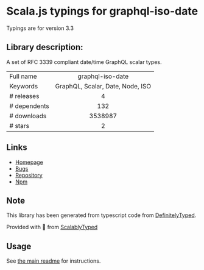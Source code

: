
# Scala.js typings for graphql-iso-date

Typings are for version 3.3

## Library description:
A set of RFC 3339 compliant date/time GraphQL scalar types.

|                    |                 |
| ------------------ | :-------------: |
| Full name          | graphql-iso-date |
| Keywords           | GraphQL, Scalar, Date, Node, ISO |
| # releases         | 4 |
| # dependents       | 132 |
| # downloads        | 3538987 |
| # stars            | 2 |

## Links
- [Homepage](https://github.com/excitement-engineer/graphql-iso-date)
- [Bugs](https://github.com/excitement-engineer/graphql-iso-date/issues)
- [Repository](https://github.com/excitement-engineer/graphql-iso-date)
- [Npm](https://www.npmjs.com/package/graphql-iso-date)
    


## Note
This library has been generated from typescript code from [DefinitelyTyped](https://definitelytyped.org).

Provided with :purple_heart: from [ScalablyTyped](https://github.com/oyvindberg/ScalablyTyped)

## Usage
See [the main readme](../../readme.md) for instructions.


